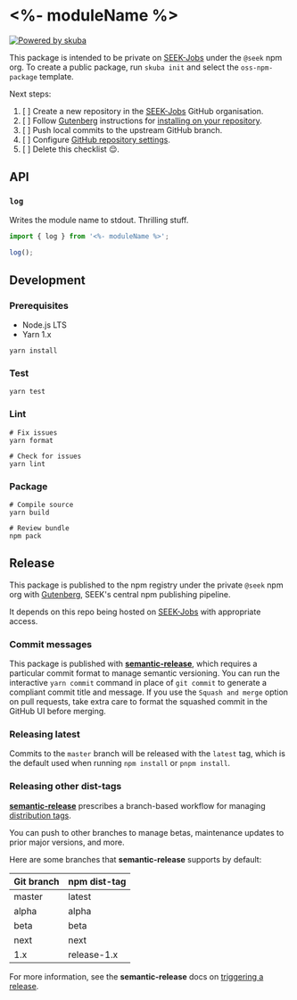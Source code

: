 # <%- moduleName %>

[![Powered by skuba](https://img.shields.io/badge/🤿%20skuba-powered-009DC4)](https://github.com/seek-oss/skuba)

This package is intended to be private on [SEEK-Jobs] under the `@seek` npm org.
To create a public package,
run `skuba init` and select the `oss-npm-package` template.

Next steps:

1. [ ] Create a new repository in the [SEEK-Jobs] GitHub organisation.
2. [ ] Follow [Gutenberg] instructions for [installing on your repository].
3. [ ] Push local commits to the upstream GitHub branch.
4. [ ] Configure [GitHub repository settings].
5. [ ] Delete this checklist 😌.

[github repository settings]: https://github.com/<%-orgName%>/<%-repoName%>/settings
[installing on your repository]: https://github.com/SEEK-Jobs/gutenberg#installing-on-your-repository

## API

### `log`

Writes the module name to stdout.
Thrilling stuff.

```typescript
import { log } from '<%- moduleName %>';

log();
```

## Development

### Prerequisites

- Node.js LTS
- Yarn 1.x

```shell
yarn install
```

### Test

```shell
yarn test
```

### Lint

```shell
# Fix issues
yarn format

# Check for issues
yarn lint
```

### Package

```shell
# Compile source
yarn build

# Review bundle
npm pack
```

## Release

This package is published to the npm registry under the private `@seek` npm org with [Gutenberg], SEEK's central npm publishing pipeline.

It depends on this repo being hosted on [SEEK-Jobs] with appropriate access.

### Commit messages

This package is published with **[semantic-release]**, which requires a particular commit format to manage semantic versioning.
You can run the interactive `yarn commit` command in place of `git commit` to generate a compliant commit title and message.
If you use the `Squash and merge` option on pull requests, take extra care to format the squashed commit in the GitHub UI before merging.

### Releasing latest

Commits to the `master` branch will be released with the `latest` tag,
which is the default used when running `npm install` or `pnpm install`.

### Releasing other dist-tags

**[semantic-release]** prescribes a branch-based workflow for managing [distribution tags].

You can push to other branches to manage betas, maintenance updates to prior major versions, and more.

Here are some branches that **semantic-release** supports by default:

| Git branch | npm dist-tag |
| :--------- | :----------- |
| master     | latest       |
| alpha      | alpha        |
| beta       | beta         |
| next       | next         |
| 1.x        | release-1.x  |

For more information, see the **semantic-release** docs on [triggering a release].

[distribution tags]: https://docs.npmjs.com/adding-dist-tags-to-packages
[Gutenberg]: https://github.com/SEEK-Jobs/gutenberg
[SEEK-Jobs]: https://github.com/orgs/seek-jobs/sso
[semantic-release]: https://github.com/semantic-release/semantic-release
[triggering a release]: https://github.com/semantic-release/semantic-release/#triggering-a-release
